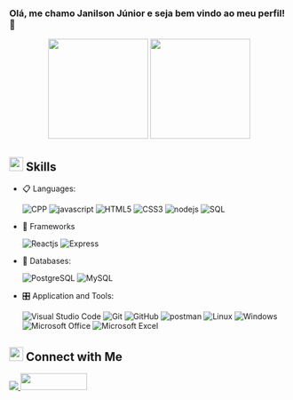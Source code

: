 ### Olá, me chamo Janilson Júnior e seja bem vindo ao meu perfil! 🖖

<div align="center">
  <img height="180em" src="https://github-readme-stats.vercel.app/api?username=janilsonj&show_icons=true&theme=dracula&include_all_commits=true&count_private=true"/>
  <img height="180em" src="https://github-readme-stats.vercel.app/api/top-langs/?username=janilsonj&layout=compact&langs_count=7&theme=dracula"/>
</div>

## <img src="https://media2.giphy.com/media/QssGEmpkyEOhBCb7e1/giphy.gif?cid=ecf05e47a0n3gi1bfqntqmob8g9aid1oyj2wr3ds3mg700bl&rid=giphy.gif" width ="25"><b> Skills</b>
<p align="center">

- 📋 Languages:
    
    ![CPP](https://img.shields.io/badge/C%2B%2B-00599C?style=for-the-badge&logo=c%2B%2B&logoColor=white)
    ![javascript](https://img.shields.io/badge/javascript%20-%23323330.svg?&style=for-the-badge&logo=javascript&logoColor=%23F7DF1E)
    ![HTML5](https://img.shields.io/badge/html5-%23E34F26.svg?style=for-the-badge&logo=html5&logoColor=white)
    ![CSS3](https://img.shields.io/badge/css3-%231572B6.svg?style=for-the-badge&logo=css3&logoColor=white)
    ![nodejs](https://img.shields.io/badge/node.js%20-%2343853D.svg?&style=for-the-badge&logo=node.js&logoColor=white)
    ![SQL](https://custom-icon-badges.herokuapp.com/badge/SQL-025E8C.svg?logo=database&logoColor=white)
  
- 🎨 Frameworks

    ![Reactjs](https://img.shields.io/badge/react%20-%2320232a.svg?&style=for-the-badge&logo=react&logoColor=%2361DAFB)
    ![Express](https://img.shields.io/badge/Express.js-404D59?style=for-the-badge)
  
    
- 💾 Databases:
    
    ![PostgreSQL](https://img.shields.io/badge/PostgreSQL-316192?style=for-the-badge&logo=postgresql&logoColor=white) 
    ![MySQL](https://img.shields.io/badge/MySQL-00000F?style=for-the-badge&logo=mysql&logoColor=white) 
  
- 🎛️ Application and Tools:

    ![Visual Studio Code](https://img.shields.io/badge/Visual%20Studio%20Code-0078d7.svg?style=for-the-badge&logo=visual-studio-code&logoColor=white)
    ![Git](https://img.shields.io/badge/git-%23F05033.svg?style=for-the-badge&logo=git&logoColor=white)
    ![GitHub](https://img.shields.io/badge/github-%23121011.svg?style=for-the-badge&logo=github&logoColor=white)
    ![postman](https://img.shields.io/badge/Postman-FF6C37?style=for-the-badge&logo=Postman&logoColor=white)
    ![Linux](https://img.shields.io/badge/Linux-FCC624?style=for-the-badge&logo=linux&logoColor=black)
    ![Windows](https://img.shields.io/badge/Windows-0078D6?style=for-the-badge&logo=windows&logoColor=white)
    ![Microsoft Office](https://img.shields.io/badge/Microsoft_Office-D83B01?style=for-the-badge&logo=microsoft-office&logoColor=white)
    ![Microsoft Excel](https://img.shields.io/badge/Microsoft_Excel-217346?style=for-the-badge&logo=microsoft-excel&logoColor=white)
    
</p>

## <img src="https://media1.giphy.com/media/23D8NR89IoZUC9jgsO/200w.webp?cid=ecf05e479f827jbwyef4cjzra11pxkxu6zeri0vtm7xvafxq&rid=200w.webp&ct=s" width ="25"><b> Connect with Me</b>
 
<div> 
  <a href="https://www.linkedin.com/in/janilson-junior/" target="_blank">
    <img src="https://img.shields.io/badge/-LinkedIn-%230077B5?style=for-the-badge&logo=linkedin&logoColor=white" target="_blank">
  </a> 
   
  <a href="https://www.beecrowd.com.br/judge/pt/profile/669247" target="_blank" >
    <img height="30em" width="120em" src= "https://camo.githubusercontent.com/ba5e98a649a337fb3e9592310ef605262750ff7940c14cef6f20e30f56c14b1a/68747470733a2f2f7777772e62656563726f77642e636f6d2e62722f686f6d652f77702d636f6e74656e742f75706c6f6164732f323032312f30382f62656563726f77645f5f6e6567617469766f486f722d76617a61646f2d736d616c6c2d504e472d31303234783234362e706e67" >
  </a> 
</div>
